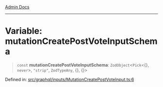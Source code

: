 [Admin Docs](/)

***

# Variable: mutationCreatePostVoteInputSchema

> `const` **mutationCreatePostVoteInputSchema**: `ZodObject`\<`Pick`\<\{\}, `never`\>, `"strip"`, `ZodTypeAny`, \{\}, \{\}\>

Defined in: [src/graphql/inputs/MutationCreatePostVoteInput.ts:6](https://github.com/Suyash878/talawa-api/blob/2164956a3cfab8e53ec86349b53a841816d69cde/src/graphql/inputs/MutationCreatePostVoteInput.ts#L6)
